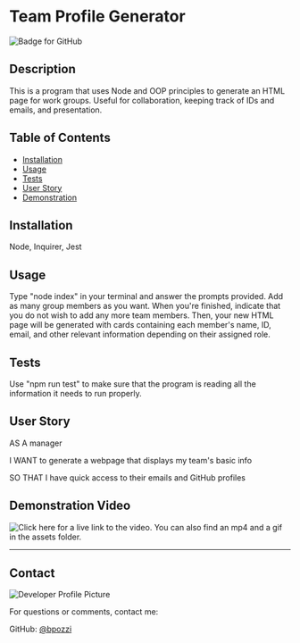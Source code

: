 # Team Profile Generator
  ![Badge for GitHub](https://img.shields.io/github/languages/top/brenhamp/team-profile-generator?style=flat&logo=appveyor) 


  ## Description

  This is a program that uses Node and OOP principles to generate an HTML page for work groups. Useful for collaboration, keeping track of IDs and emails, and presentation.
  ## Table of Contents
  * [Installation](#installation)
  * [Usage](#usage)
  * [Tests](#tests)
  * [User Story](#user-story)
  * [Demonstration](#demonstration-video)
  
  ## Installation
  
  Node, Inquirer, Jest 
  
  ## Usage
  
  Type "node index" in your terminal and answer the prompts provided. Add as many group members as you want. When you're finished, indicate that you do not wish to add any more team members. Then, your new HTML page will be generated with cards containing each member's name, ID, email, and other relevant information depending on their assigned role.
  
  ## Tests
  
  Use "npm run test" to make sure that the program is reading all the information it needs to run properly.
  
  ## User Story
  
  AS A manager

  I WANT to generate a webpage that displays my team's basic info

  SO THAT I have quick access to their emails and GitHub profiles

  ## Demonstration Video

  ![Click here](https://streamable.com/u8vn2y) for a live link to the video. You can also find an mp4 and a gif in the assets folder.
  
  ---
  
  ## Contact
  
  ![Developer Profile Picture](https://avatars.githubusercontent.com/u/57388365?v=4) 
  
  For questions or comments, contact me:
 
  GitHub: [@bpozzi](https://api.github.com/users/bpozzi)
  